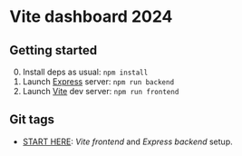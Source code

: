 # Vite dashboard 2024

## Getting started

0. Install deps as usual: `npm install`
1. Launch [Express](https://expressjs.com/) server: `npm run backend`
2. Launch [Vite](https://vitejs.dev/) dev server: `npm run frontend`

## Git tags

- [START HERE](https://github.com/fibo/vite-dashboard-2024/tree/START_HERE): _Vite frontend_ and _Express backend_ setup.
